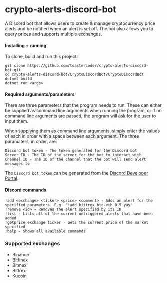 
# crypto-alerts-discord-bot

A Discord bot that allows users to create & manage cryptocurrency price alerts and be notified when an alert is set off. The bot also allows you to query prices and supports multiple exchanges.

#### Installing + running

To clone, build and run this project:
```
git clone https://github.com/toastercoder/crypto-alerts-discord-bot.git
cd crypto-alerts-discord-bot/CryptoDiscordBot/CryptoDiscordBot
dotnet build
dotnet run <args>
```

#### Required arguments/parameters
There are three parameters that the program needs to run. These can either be supplied as command line arguments when running the program, or if no command line arguments are passed, the program will ask for the user to input them.

When supplying them as command line arguments, simply enter the values of each in order with a space between each argument. The three paramaters, in order, are:

```
Discord bot token - The token generated for the Discord bot
Server ID - The ID of the server for the bot to interact with
Channel ID - The ID of the channel that the bot will send alert messages to
```
The `Discord bot token` can be generated from the [Discord Developer Portal](https://discord.com/developers/applications).

#### Discord commands
```
!add <exchange> <ticker> <price> <comment> - Adds an alert for the specified parameters. E.g. "!add bittrex btc-eth 0.5 yay"
!remove <id> - Removes the alert specified by its ID
!list - Lists all of the current untriggered alerts that have been added
!getprice exchange ticker - Gets the current price of the market specified
!help - Shows all available commands
```

### Supported exchanges
* Binance
* Bitfinex
* Bitmex
* Bittrex
* Kucoin
